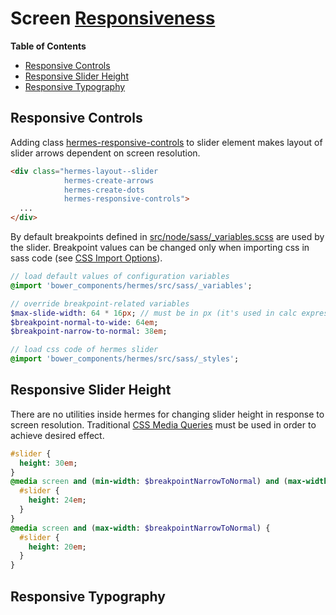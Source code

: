<!--

   Copyright 2015 Maciej Chałapuk

   Licensed under the Apache License, Version 2.0 (the "License");
   you may not use this file except in compliance with the License.
   You may obtain a copy of the License at

       http://www.apache.org/licenses/LICENSE-2.0

   Unless required by applicable law or agreed to in writing, software
   distributed under the License is distributed on an "AS IS" BASIS,
   WITHOUT WARRANTIES OR CONDITIONS OF ANY KIND, either express or implied.
   See the License for the specific language governing permissions and
   limitations under the License.

-->

# Screen [Responsiveness][0]

[0]: https://en.wikipedia.org/wiki/Responsive_web_design

**Table of Contents**

 * [Responsive Controls](#responsive-controls)
 * [Responsive Slider Height](#responsive-slider-height)
 * [Responsive Typography](#responsive-typography)

## Responsive Controls

Adding class [hermes-responsive-controls][10] to slider element makes layout
of slider arrows dependent on screen resolution.

```html
<div class="hermes-layout--slider
            hermes-create-arrows
            hermes-create-dots
            hermes-responsive-controls">
  ...
</div>
```

By default breakpoints defined in [src/node/sass/\_variables.scss][11] are used
by the slider. Breakpoint values can be changed only when importing css in sass
code (see [CSS Import Options][12]).

```sass
// load default values of configuration variables
@import 'bower_components/hermes/src/sass/_variables';

// override breakpoint-related variables
$max-slide-width: 64 * 16px; // must be in px (it's used in calc expressions)
$breakpoint-normal-to-wide: 64em;
$breakpoint-narrow-to-normal: 38em;

// load css code of hermes slider
@import 'bower_components/hermes/src/sass/_styles';
```

[10]: class-names.md#hermes-responsive-controls
[11]: ../src/sass/_variables.scss
[12]: css-import-options.md

## Responsive Slider Height

There are no utilities inside hermes for changing slider height in response to
screen resolution. Traditional [CSS Media Queries][20] must be used in order to
achieve desired effect.

```sass
#slider {
  height: 30em;
}
@media screen and (min-width: $breakpointNarrowToNormal) and (max-width: $breakpointNormalToWide) {
  #slider {
    height: 24em;
  }
}
@media screen and (max-width: $breakpointNarrowToNormal) {
  #slider {
    height: 20em;
  }
}
```

[20]: https://css-tricks.com/css-media-queries/

## Responsive Typography

